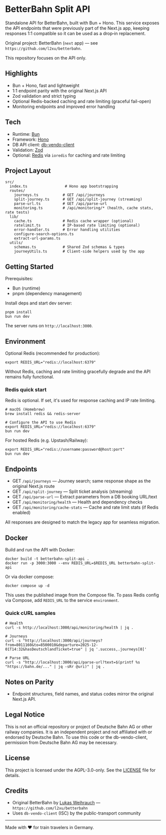 # BetterBahn Split API

Standalone API for BetterBahn, built with Bun + Hono. This service exposes the API endpoints that were previously part of the Next.js app, keeping responses 1:1 compatible so it can be used as a drop‑in replacement.

Original project: BetterBahn (`next` app) — see `https://github.com/l2xu/betterbahn`.

This repository focuses on the API only.

## Highlights

- Bun + Hono, fast and lightweight
- 1:1 endpoint parity with the original Next.js API
- Zod validation and strict typing
- Optional Redis-backed caching and rate limiting (graceful fail-open)
- Monitoring endpoints and improved error handling

## Tech

- Runtime: [Bun](https://bun.sh)
- Framework: [Hono](https://hono.dev)
- DB API client: [db-vendo-client](https://github.com/public-transport/db-vendo-client)
- Validation: [Zod](https://zod.dev)
- Optional: [Redis](https://redis.io) via `ioredis` for caching and rate limiting

## Project Layout

```
src/
  index.ts                 # Hono app bootstrapping
  routes/
    journeys.ts           # GET /api/journeys
    split-journey.ts      # GET /api/split-journey (streaming)
    parse-url.ts          # GET /api/parse-url
    monitoring.ts         # /api/monitoring/* (health, cache stats, rate tests)
  lib/
    cache.ts              # Redis cache wrapper (optional)
    ratelimit.ts          # IP-based rate limiting (optional)
    error-handler.ts      # Error handling utilities
    configure-search-options.ts
    extract-url-params.ts
  utils/
    schemas.ts            # Shared Zod schemas & types
    journeyUtils.ts       # Client-side helpers used by the app
```

## Getting Started

Prerequisites:

- Bun (runtime)
- pnpm (dependency management)

Install deps and start dev server:

```
pnpm install
bun run dev
```

The server runs on `http://localhost:3000`.

## Environment

Optional Redis (recommended for production):

```
export REDIS_URL="redis://localhost:6379"
```

Without Redis, caching and rate limiting gracefully degrade and the API remains fully functional.

### Redis quick start

Redis is optional. If set, it's used for response caching and IP rate limiting.

```
# macOS (Homebrew)
brew install redis && redis-server

# Configure the API to use Redis
export REDIS_URL="redis://localhost:6379"
bun run dev
```

For hosted Redis (e.g. Upstash/Railway):

```
export REDIS_URL="redis://username:password@host:port"
bun run dev
```

## Endpoints

- GET `/api/journeys` — Journey search; same response shape as the original Next.js route
- GET `/api/split-journey` — Split ticket analysis (streaming)
- GET `/api/parse-url` — Extract parameters from a DB booking URL/text
- GET `/api/monitoring/health` — Health and dependency checks
- GET `/api/monitoring/cache-stats` — Cache and rate limit stats (if Redis enabled)

All responses are designed to match the legacy app for seamless migration.

## Docker

Build and run the API with Docker:

```
docker build -t betterbahn-split-api .
docker run -p 3000:3000 --env REDIS_URL=$REDIS_URL betterbahn-split-api
```

Or via docker compose:

```
docker compose up -d
```

This uses the published image from the Compose file. To pass Redis config via Compose, add `REDIS_URL` to the service `environment`.

### Quick cURL samples

```
# Health
curl -s http://localhost:3000/api/monitoring/health | jq .

# Journeys
curl -s "http://localhost:3000/api/journeys?from=8011160&to=8500010&departure=2025-12-01T14:32&hasDeutschlandTicket=true" | jq '.success,.journeys[0]'

# Parse URL
curl -s "http://localhost:3000/api/parse-url?text=$(printf %s "https://bahn.de/..." | jq -sRr @uri)" | jq .
```

## Notes on Parity

- Endpoint structures, field names, and status codes mirror the original Next.js API.

## Legal Notice

This is not an official repository or project of Deutsche Bahn AG or other railway companies. It is an independent project and not affiliated with or endorsed by Deutsche Bahn. To use this code or the db-vendo-client, permission from Deutsche Bahn AG may be necessary.

## License

This project is licensed under the AGPL-3.0-only. See the [LICENSE](./LICENSE) file for details.

## Credits

- Original BetterBahn by [Lukas Weihrauch](https://lukasweihrauch.de) — `https://github.com/l2xu/betterbahn`
- Uses `db-vendo-client` (ISC) by the public-transport community

---

Made with ❤️ for train travelers in Germany.
